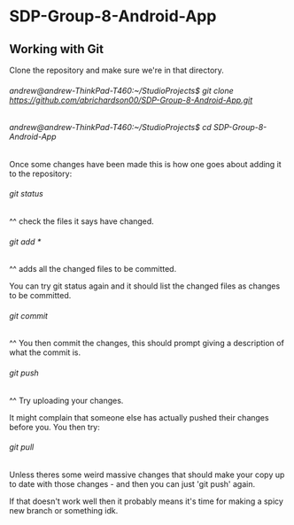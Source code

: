 # SDP-Group-8-Android-App
## Working with Git
Clone the repository and make sure we're in that directory.

###### andrew@andrew-ThinkPad-T460:~/StudioProjects$ git clone https://github.com/abrichardson00/SDP-Group-8-Android-App.git
###### andrew@andrew-ThinkPad-T460:~/StudioProjects$ cd SDP-Group-8-Android-App

Once some changes have been made this is how one goes about adding it to the repository:

###### git status

^^ check the files it says have changed.

###### git add *

^^ adds all the changed files to be committed.

You can try git status again and it should list the changed files as changes to be committed.



###### git commit

^^ You then commit the changes, this should prompt giving a description of what the commit is.



###### git push
^^ Try uploading your changes.

It might complain that someone else has actually pushed their changes before you. You then try:

###### git pull

Unless theres some weird massive changes that should make your copy up to date with those changes - and then you can just 'git push' again.

If that doesn't work well then it probably means it's time for making a spicy new branch or something idk.

